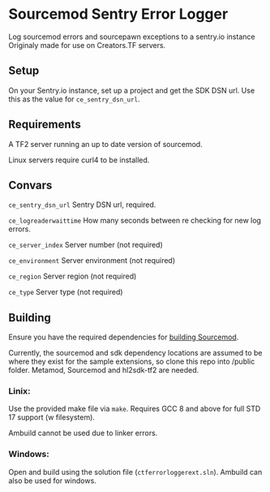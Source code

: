 # Sourcemod Sentry Error Logger
Log sourcemod errors and sourcepawn exceptions to a sentry.io instance
Originaly made for use on Creators.TF servers.

## Setup
On your Sentry.io instance, set up a project and get the SDK DSN url. Use this as the value for ``ce_sentry_dsn_url``.

## Requirements
A TF2 server running an up to date version of sourcemod.

Linux servers require curl4 to be installed.

## Convars
``ce_sentry_dsn_url`` Sentry DSN url, required.

``ce_logreaderwaittime`` How many seconds between re checking for new log errors.

``ce_server_index`` Server number (not required)

``ce_environment`` Server environment (not required)

``ce_region`` Server region (not required)

``ce_type`` Server type (not required)


## Building
Ensure you have the required dependencies for [building Sourcemod](https://wiki.alliedmods.net/Building_sourcemod).

Currently, the sourcemod and sdk dependency locations are assumed to be where they exist for the sample extensions, so clone this repo into <sourcemod repo>/public folder. Metamod, Sourcemod and hl2sdk-tf2 are needed.
### Linix:
Use the provided make file via ``make``. Requires GCC 8 and above for full STD 17 support (w filesystem). 
 
Ambuild cannot be used due to linker errors.
### Windows:
Open and build using the solution file (``ctferrorloggerext.sln``). Ambuild can also be used for windows.
